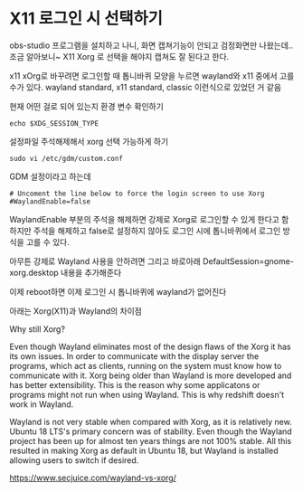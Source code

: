 # X11 로그인 시 선택하기

obs-studio 프로그램을 설치하고 나니, 화면 캡쳐기능이 안되고 검정화면만 나왔는데..
조금 알아보니~ X11 Xorg 로 선택을 해야지 캡쳐도 잘 된다고 한다.

x11 xOrg로 바꾸려면
로그인할 때 톱니바퀴 모양을 누르면 wayland와 x11 중에서 고를 수가 있다.
wayland standard, x11 standard, classic 이런식으로 있었던 거 같음

현재 어떤 걸로 되어 있는지 환경 변수 확인하기
```
echo $XDG_SESSION_TYPE
```

설정파일 주석해제해서 xorg 선택 가능하게 하기
```
sudo vi /etc/gdm/custom.conf
```
GDM 설정이라고 하는데 
```
# Uncoment the line below to force the login screen to use Xorg
#WaylandEnable=false

```

WaylandEnable 부분의 주석을 해제하면 강제로 Xorg로 로그인할 수 있게 한다고 함
하지만 주석을 해제하고 false로 설정하지 않아도 로그인 시에 톱니바퀴에서 
로그인 방식을 고를 수 있다.

아무튼 강제로 Wayland 사용을 안하려면 
그리고 바로아래
DefaultSession=gnome-xorg.desktop
내용을 추가해준다 

이제 reboot하면
이제 로그인 시 톱니바퀴에 wayland가 없어진다


아래는 Xorg(X11)과 Wayland의 차이점

Why still Xorg?

Even though Wayland eliminates most of the design flaws of the Xorg it has its own issues. In order to communicate with the display server the programs, which act as clients, running on the system must know how to communicate with it. Xorg being older than Wayland is more developed and has better extensibility. This is the reason why some applicatons or programs might not run when using Wayland. This is why redshift doesn't work in Wayland.

Wayland is not very stable when compared with Xorg, as it is relatively new. Ubuntu 18 LTS's primary concern was of stability. Even though the Wayland project has been up for almost ten years things are not 100% stable. All this resulted in making Xorg as default in Ubuntu 18, but Wayland is installed allowing users to switch if desired.


https://www.secjuice.com/wayland-vs-xorg/